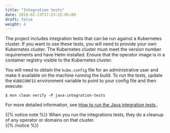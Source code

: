 ```yaml
---
title: "Integration tests"
date: 2019-02-23T17:23:22-05:00
draft: false
weight: 4
---
```



The project includes integration tests that can be run against a Kubernetes cluster.  If you want to use these tests, you will need to provide your own Kubernetes cluster.  The Kubernetes cluster must meet the version number requirements and have Helm installed.  Ensure that the operator image is in a container registry visible to the Kubernetes cluster.


You will need to obtain the `kube.config` file for an administrative user and make it available on the machine running the build.  To run the tests, update the `KUBECONFIG` environment variable to point to your config file and then execute:

```shell
$ mvn clean verify -P java-integration-tests
```

For more detailed information, see [How to run the Java integration tests ](https://github.com/oracle/weblogic-kubernetes-operator/tree/master/integration-tests#how-to-run-the-java-integration-tests).

{{% notice note %}}
When you run the integrations tests, they do a cleanup of any operator or domains on that cluster.   
{{% /notice %}}
